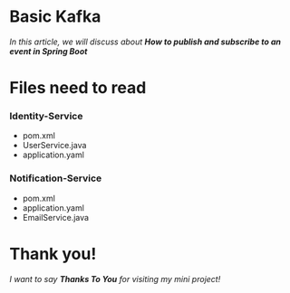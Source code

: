# Basic Kafka
*In this article, we will discuss about **How to publish and subscribe to an event in Spring Boot***

# Files need to read
### Identity-Service
* pom.xml 
* UserService.java
* application.yaml
### Notification-Service
* pom.xml
* application.yaml
* EmailService.java
# Thank you!
*I want to say **Thanks To You** for visiting my mini project!*

